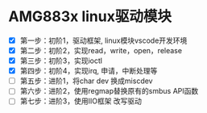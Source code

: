 # AMG883x linux驱动模块

- [x] 第一步：初阶1，驱动框架, linux模块vscode开发环境
- [x] 第二步：初阶2，实现read，write，open，release
- [x] 第三步：初阶3，实现ioctl
- [x] 第四步：初阶4，实现irq, 申请，中断处理等
- [ ] 第五步：进阶1，将char dev 换成miscdev
- [ ] 第六步：进阶2，使用regmap替换原有的smbus API函数
- [ ] 第七步：进阶3，使用IIO框架 改写驱动
